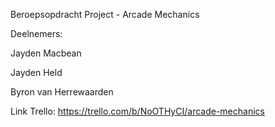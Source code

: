 Beroepsopdracht Project - Arcade Mechanics

Deelnemers:

Jayden Macbean

Jayden Held

Byron van Herrewaarden


Link Trello: https://trello.com/b/NoOTHyCI/arcade-mechanics
